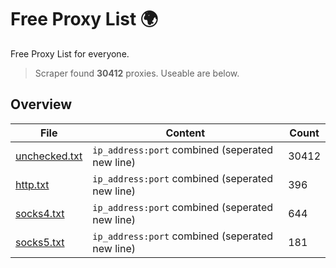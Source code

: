 
# Free Proxy List 🌍

Free Proxy List for everyone.
> Scraper found **30412** proxies. Useable are below.

## Overview

|File|Content|Count|
|----|-------|-----|
|[unchecked.txt](https://raw.githubusercontent.com/yemixzy/proxy-list/main/proxies/unchecked.txt)|`ip_address:port` combined (seperated new line)|30412|
|[http.txt](https://raw.githubusercontent.com/yemixzy/proxy-list/main/proxies/http.txt)|`ip_address:port` combined (seperated new line)|396|
|[socks4.txt](https://raw.githubusercontent.com/yemixzy/proxy-list/main/proxies/socks4.txt)|`ip_address:port` combined (seperated new line)|644|
|[socks5.txt](https://raw.githubusercontent.com/yemixzy/proxy-list/main/proxies/socks5.txt)|`ip_address:port` combined (seperated new line)|181|


